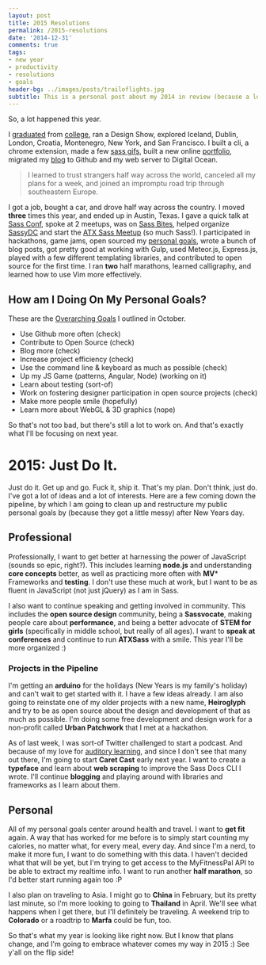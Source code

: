 ```yaml
---
layout: post
title: 2015 Resolutions
permalink: /2015-resolutions
date: '2014-12-31'
comments: true
tags:
- new year
- productivity
- resolutions
- goals
header-bg: ../images/posts/trailoflights.jpg
subtitle: This is a personal post about my 2014 in review (because a lot happened) and my goals for 2015. Happy New Year!
---
```


So, a lot happened this year.

I [graduated](http://instagram.com/p/n3P-q7STls/) from [college](http://instagram.com/p/ngAFpEyTl0), ran a Design Show, explored Iceland, Dublin, London, Croatia, Montenegro, New York, and San Francisco. I built a cli, a chrome extension, made a few [sass gifs](http://sassgifs.com), built a new online [portfolio](http://unakravets.com), migrated my [blog](http://una.github.io) to Github and my web server to Digital Ocean. <blockquote class="right">I learned to trust strangers half way across the world, canceled all my plans for a week, and joined an impromptu road trip through southeastern Europe. </blockquote> <p> I got a job, bought a car, and drove half way across the country. I moved **three** times this year, and ended up in Austin, Texas. I gave a quick talk at [Sass Conf](http://sassconf.com), spoke at 2 meetups, was on [Sass Bites](https://www.youtube.com/watch?v=fHO17Tpnh3M), helped organize [SassyDC](http://sassydc.github.io) and start the [ATX Sass Meetup](http://atxsass.com) (so much Sass!). I participated in hackathons, game jams, open sourced my [personal goals](http://una.github.io/personal-goals-guide/), wrote a bunch of blog posts, got pretty good at working with Gulp, used Meteor.js, Express.js, played with a few different templating libraries, and contributed to open source for the first time. I ran **two** half marathons, learned calligraphy, and learned how to use Vim more effectively.

## How am I Doing On My Personal Goals?
These are the [Overarching Goals](https://github.com/una/personal-goals) I outlined in October.

- Use Github more often (check)
- Contribute to Open Source (check)
- Blog more (check)
- Increase project efficiency (check)
- Use the command line & keyboard as much as possible (check)
- Up my JS Game (patterns, Angular, Node) (working on it)
- Learn about testing (sort-of)
- Work on fostering designer participation in open source projects (check)
- Make more people smile (hopefully)
- Learn more about WebGL & 3D graphics (nope)

So that's not too bad, but there's still a lot to work on. And that's exactly what I'll be focusing on next year.

# 2015: Just Do It.

Just do it. Get up and go. Fuck it, ship it. That's my plan. <a class="left twitter-share">Don't think, just do.</a> I've got a lot of ideas and a lot of interests. Here are a few coming down the pipeline, by which I am going to clean up and restructure my public personal goals by (because they got a little messy) after New Years day.

## Professional

Professionally, I want to get better at harnessing the power of JavaScript (sounds so epic, right?). This includes learning **node.js** and understanding **core concepts** better, as well as practicing more often with **MV*** Frameworks and **testing**. I don't use these much at work, but I want to be as fluent in JavaScript (not just jQuery) as I am in Sass.

I also want to continue speaking and getting involved in community. This includes the **open source design** community, being a **Sassvocate**, making people care about **performance**, and being a better advocate of **STEM for girls** (specifically in middle school, but really of all ages). I want to **speak at conferences** and continue to run **ATXSass** with a smile. This year I'll be more organized :)

### Projects in the Pipeline

I'm getting an **arduino** for the holidays (New Years is my family's holiday) and can't wait to get started with it. I have a few ideas already. I am also going to reinstate one of my older projects with a new name, **Heiroglyph** and try to be as open source about the design and development of that as much as possible. I'm doing some free development and design work for a non-profit called **Urban Patchwork** that I met at a hackathon.

As of last week, I was sort-of Twitter challenged to start a podcast. And because of my love for [auditory learning](http://localhost:3000/comprehension/), and since I don't see that many out there, I'm going to start **Caret Cast** early next year. I want to create a **typeface** and learn about **web scraping** to improve the Sass Docs CLI I wrote. I'll continue **blogging** and playing around with libraries and frameworks as I learn about them.

## Personal

All of my personal goals center around health and travel. I want to **get fit** again. A way that has worked for me before is to simply start counting my calories, no matter what, for every meal, every day. And since I'm a nerd, to make it more fun, I want to do something with this data. I haven't decided what that will be yet, but I'm trying to get access to the MyFitnessPal API to be able to extract my realtime info. I want to run another **half marathon**, so I'd better start running again too :P

I also plan on traveling to Asia. I might go to **China** in February, but its pretty last minute, so I'm more looking to going to **Thailand** in April. We'll see what happens when I get there, but I'll definitely be traveling. A weekend trip to **Colorado** or a roadtrip to **Marfa** could be fun, too.

So that's what my year is looking like right now. But I know that plans change, and I'm going to embrace whatever comes my way in 2015 :) See y'all on the flip side!
